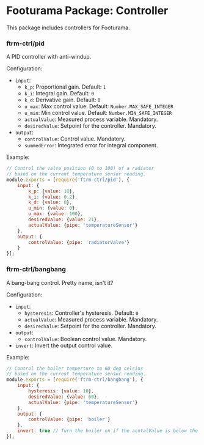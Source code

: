 # Footurama Package: Controller

This package includes controllers for Footurama.

### ftrm-ctrl/pid

A PID controller with anti-windup.

Configuration:

 * ```input```:
   * ```k_p```: Proportional gain. Default: ```1```
   * ```k_i```: Integral gain. Default: ```0```
   * ```k_d```: Derivative gain. Default: ```0```
   * ```u_max```: Max control value. Default: ```Number.MAX_SAFE_INTEGER```
   * ```u_min```: Min control value. Default: ```Number.MIN_SAFE_INTEGER```
   * ```actualValue```: Measured process variable. Mandatory.
   * ```desiredValue```: Setpoint for the controller. Mandatory.
 * ```output```:
   * ```controlValue```: Control value. Mandatory.
   * ```summedError```: Integrated error for integral component.

Example:

```js
// Control the valve position (0 to 100) of a radiator
// based on the current temperature sensor reading.
module.exports = [require('ftrm-ctrl/pid'), {
	input: {
		k_p: {value: 10},
		k_i: {value: 0.2},
		k_d: {value: 0},
		u_min: {value: 0},
		u_max: {value: 100},
		desiredValue: {value: 21},
		actualValue: {pipe: 'temperatureSensor'}
	},
	output: {
		controlValue: {pipe: 'radiatorValve'}
	}
}];
```

### ftrm-ctrl/bangbang

A bang-bang control. Pretty name, isn't it?

Configuration:

 * ```input```:
   * ```hysteresis```: Controller's hysteresis. Default: ```0```
   * ```actualValue```: Measured process variable. Mandatory.
   * ```desiredValue```: Setpoint for the controller. Mandatory.
 * ```output```:
   * ```controlValue```: Boolean control value. Mandatory.
 * ```invert```: Invert the output control value.

Example:

```js
// Control the boiler temperture to 60 deg celsius
// based on the current temperature sensor reading.
module.exports = [require('ftrm-ctrl/bangbang'), {
	input: {
		hysteresis: {value: 10},
		desiredValue: {value: 60},
		actualValue: {pipe: 'temperatureSensor'}
	},
	output: {
		controlValue: {pipe: 'boiler'}
	},
	invert: true // Turn the boiler on if the acutalValue is below the desiredValue
}];
```
